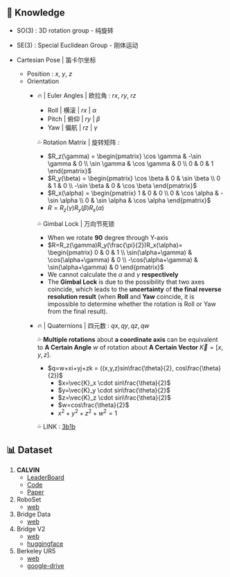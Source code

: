 

## 🧀 Knowledge

* SO(3) : 3D rotation group - 纯旋转

* SE(3) : Special Euclidean Group - 刚体运动

* Cartesian Pose | 笛卡尔坐标
	* Position : $x$, $y$, $z$
	* Orientation
		* 🔥 | Euler Angles | 欧拉角 : $rx$, $ry$, $rz$
			
			* Roll | 横滚 | $rx$ | $\alpha$
			* Pitch | 俯仰 | $ry$ | $\beta$
			* Yaw | 偏航 | $rz$ | $\gamma$
			
			💦 Rotation Matrix | 旋转矩阵 : 
			* $R_z(\gamma) = \begin{pmatrix} \cos \gamma & -\sin \gamma & 0 \\ \sin \gamma & \cos \gamma & 0 \\ 0 & 0 & 1 \end{pmatrix}$
			* $R_y(\beta) = \begin{pmatrix} \cos \beta & 0 & \sin \beta \\ 0 & 1 & 0 \\ -\sin \beta & 0 & \cos \beta \end{pmatrix}$
			* $R_x(\alpha) = \begin{pmatrix} 1 & 0 & 0 \\ 0 & \cos \alpha & -\sin \alpha \\ 0 & \sin \alpha & \cos \alpha \end{pmatrix}$
			* $R=R_z​(\gamma)R_y​(\beta)R_x​(\alpha)$
			
			💦 Gimbal Lock | 万向节死锁
			* When we rotate **90** degree through Y-axis
			* $R=R_z​(\gamma)R_y​(\frac{\pi}{2})R_x​(\alpha)= \begin{pmatrix} 0 & 0 & 1 \\ \sin(\alpha+\gamma) & \cos(\alpha+\gamma) & 0 \\ -\cos(\alpha+\gamma) & \sin(\alpha+\gamma) & 0 \end{pmatrix}$
			* We cannot calculate the $\alpha$ and $\gamma$ **respectively**
			* The **Gimbal Lock** is due to the possibility that two axes coincide, which leads to the **uncertainty** of **the final reverse resolution result** (when **Roll** and **Yaw** coincide, it is impossible to determine whether the rotation is Roll or Yaw from the final result).
			
		* 🔥 | Quaternions | 四元数 : $qx,qy,qz,qw$
			
			💦 **Multiple rotations** about **a coordinate axis** can be equivalent to **A Certain Angle** $w$ of rotation about **A Certain Vector** $\vec{K}=[x,y,z]$.
			* $q=w+xi+yj+zk = ((x,y,z)sin\frac{\theta}{2}, cos\frac{\theta}{2})$ 
				* $x=\vec{K}_x \cdot sin\frac{\theta}{2}$
				* $y=\vec{K}_y \cdot sin\frac{\theta}{2}$
				* $z=\vec{K}_z \cdot sin\frac{\theta}{2}$
				* $w=cos\frac{\theta}{2}$
				* $x^2+y^2+z^2+w^2=1$
			
			💦 LINK : [3b1b](https://www.youtube.com/watch?v=d4EgbgTm0Bg)
			


## 📊 Dataset

1. **CALVIN**
	* [LeaderBoard](http://calvin.cs.uni-freiburg.de/)
	* [Code](https://github.com/mees/calvin)
	* [Paper](https://arxiv.org/abs/2112.03227)
2. RoboSet
	* [web](https://robopen.github.io/roboset/)
3. Bridge Data
	* [web](https://sites.google.com/view/bridgedata)
4. Bridge V2
	* [web](https://rail-berkeley.github.io/bridgedata/)
	* [huggingface](https://huggingface.co/datasets/jdvakil/RoboSet-Teleoperation/tree/main)
5. Berkeley UR5
	* [web](https://sites.google.com/view/berkeley-ur5/home)
	* [google-drive](https://drive.google.com/drive/folders/1u5AV7maR3AJ8x5abmpDegRDUJEhFFEmd)
